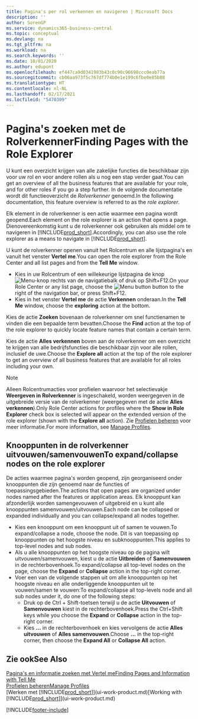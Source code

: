 ```yaml
---
title: Pagina's per rol verkennen en navigeren | Microsoft Docs
description: ''
author: SorenGP
ms.service: dynamics365-business-central
ms.topic: conceptual
ms.devlang: na
ms.tgt_pltfrm: na
ms.workload: na
ms.search.keywords: ''
ms.date: 10/01/2020
ms.author: edupont
ms.openlocfilehash: ef447ca9d0341983b43c0c90c96698ccc0eab77a
ms.sourcegitcommit: cb06aa973f5c767df774b0e1e199c6fbe0e85b88
ms.translationtype: HT
ms.contentlocale: nl-NL
ms.lasthandoff: 02/17/2021
ms.locfileid: "5470309"
---
```

# <a name="finding-pages-with-the-role-explorer"></a><span data-ttu-id="58ea7-102">Pagina's zoeken met de Rolverkenner</span><span class="sxs-lookup"><span data-stu-id="58ea7-102">Finding Pages with the Role Explorer</span></span>
<span data-ttu-id="58ea7-103">U kunt een overzicht krijgen van alle zakelijke functies die beschikbaar zijn voor uw rol en voor andere rollen als u nog een stap verder gaat.</span><span class="sxs-lookup"><span data-stu-id="58ea7-103">You can get an overview of all the business features that are available for your role, and for other roles if you go a step further.</span></span> <span data-ttu-id="58ea7-104">In de volgende documentatie wordt dit functieoverzicht de *Rolverkenner* genoemd.</span><span class="sxs-lookup"><span data-stu-id="58ea7-104">In the following documentation, this feature overview is referred to as the *role explorer*.</span></span>

<span data-ttu-id="58ea7-105">Elk element in de rolverkenner is een actie waarmee een pagina wordt geopend.</span><span class="sxs-lookup"><span data-stu-id="58ea7-105">Each element on the role explorer is an action that opens a page.</span></span> <span data-ttu-id="58ea7-106">Dienovereenkomstig kunt u de rolverkenner ook gebruiken als middel om te navigeren in [!INCLUDE[prod_short](includes/prod_short.md)].</span><span class="sxs-lookup"><span data-stu-id="58ea7-106">Accordingly, you can also use the role explorer as a means to navigate in [!INCLUDE[prod_short](includes/prod_short.md)].</span></span>

<span data-ttu-id="58ea7-107">U kunt de rolverkenner openen vanuit het Rolcentrum en alle lijstpagina's en vanuit het venster **Vertel me**.</span><span class="sxs-lookup"><span data-stu-id="58ea7-107">You can open the role explorer from the Role Center and all list pages and from the **Tell Me** window.</span></span>

- <span data-ttu-id="58ea7-108">Kies in uw Rolcentrum of een willekeurige lijstpagina de knop ![Menu-knop](media/ui_menu_button.png "Menu-knop") rechts van de navigatiebalk of druk op Shift+F12.</span><span class="sxs-lookup"><span data-stu-id="58ea7-108">On your Role Center or any list page, choose the ![Menu button](media/ui_menu_button.png "Menu button") button to the right of the navigation bar, or press Shift+F12.</span></span>
- <span data-ttu-id="58ea7-109">Kies in het venster **Vertel me** de actie **Verkennen** onderaan.</span><span class="sxs-lookup"><span data-stu-id="58ea7-109">In the **Tell Me** window, choose the **exploring** action at the bottom.</span></span>

<span data-ttu-id="58ea7-110">Kies de actie **Zoeken** bovenaan de rolverkenner om snel functienamen te vinden die een bepaalde term bevatten.</span><span class="sxs-lookup"><span data-stu-id="58ea7-110">Choose the **Find** action at the top of the role explorer to quickly locate feature names that contain a certain term.</span></span>

<span data-ttu-id="58ea7-111">Kies de actie **Alles verkennen** boven aan de rolverkenner om een overzicht te krijgen van alle bedrijfsfuncties die beschikbaar zijn voor alle rollen, inclusief de uwe.</span><span class="sxs-lookup"><span data-stu-id="58ea7-111">Choose the **Explore all** action at the top of the role explorer to get an overview of all business features that are available for all roles including your own.</span></span>

> [!NOTE]
> <span data-ttu-id="58ea7-112">Alleen Rolcentrumacties voor profielen waarvoor het selectievakje **Weergeven in Rolverkenner** is ingeschakeld, worden weergegeven in de uitgebreide versie van de rolverkenner (weergegeven met de actie **Alles verkennen**).</span><span class="sxs-lookup"><span data-stu-id="58ea7-112">Only Role Center actions for profiles where the **Show in Role Explorer** check box is selected will appear on the extended version of the role explorer (shown with the **Explore all** action).</span></span> <span data-ttu-id="58ea7-113">Zie [Profielen beheren](admin-users-profiles-roles.md) voor meer informatie.</span><span class="sxs-lookup"><span data-stu-id="58ea7-113">For more information, see [Manage Profiles](admin-users-profiles-roles.md).</span></span>

## <a name="to-expandcollapse-nodes-on-the-role-explorer"></a><span data-ttu-id="58ea7-114">Knooppunten in de rolverkenner uitvouwen/samenvouwen</span><span class="sxs-lookup"><span data-stu-id="58ea7-114">To expand/collapse nodes on the role explorer</span></span>
<span data-ttu-id="58ea7-115">De acties waarmee pagina's worden geopend, zijn georganiseerd onder knooppunten die zijn genoemd naar de functies of toepassingsgebieden.</span><span class="sxs-lookup"><span data-stu-id="58ea7-115">The actions that open pages are organized under nodes named after the features or application areas.</span></span> <span data-ttu-id="58ea7-116">Elk knooppunt kan afzonderlijk worden samengevouwen of uitgebreid en u kunt alle knooppunten samenvouwen/uitvouwen.</span><span class="sxs-lookup"><span data-stu-id="58ea7-116">Each node can be collapsed or expanded individually and you can collapse/expand all nodes together.</span></span>

- <span data-ttu-id="58ea7-117">Kies een knooppunt om een knooppunt uit of samen te vouwen.</span><span class="sxs-lookup"><span data-stu-id="58ea7-117">To expand/collapse a node, choose the node.</span></span> <span data-ttu-id="58ea7-118">Dit is van toepassing op knooppunten op het hoogste niveau en subknooppunten.</span><span class="sxs-lookup"><span data-stu-id="58ea7-118">This applies to top-level nodes and sub nodes.</span></span>
- <span data-ttu-id="58ea7-119">Als u alle knooppunten op het hoogste niveau op de pagina wilt uitvouwen/samenvouwen, kiest u de actie **Uitbreiden** of **Samenvouwen** in de rechterbovenhoek.</span><span class="sxs-lookup"><span data-stu-id="58ea7-119">To expand/collapse all top-level nodes on the page, choose the **Expand** or **Collapse** action in the top-right corner.</span></span>
- <span data-ttu-id="58ea7-120">Voer een van de volgende stappen uit om alle knooppunten op het hoogste niveau en alle onderliggende knooppunten uit te vouwen/samen te vouwen:</span><span class="sxs-lookup"><span data-stu-id="58ea7-120">To expand/collapse all top-levels node and all sub nodes under it, do one of the following steps:</span></span>
    - <span data-ttu-id="58ea7-121">Druk op de Ctrl + Shift-toetsen terwijl u de actie **Uitvouwen** of **Samenvouwen** kiest in de rechterbovenhoek.</span><span class="sxs-lookup"><span data-stu-id="58ea7-121">Press the Ctrl+Shift keys while you choose the **Expand** or **Collapse** action in the top-right corner.</span></span>
    - <span data-ttu-id="58ea7-122">Kies **...** in de rechterbovenhoek en kies vervolgens de actie **Alles uitvouwen** of **Alles samenvouwen**.</span><span class="sxs-lookup"><span data-stu-id="58ea7-122">Choose **...** in the top-right corner, then choose the **Expand All** or **Collapse All** action.</span></span>

## <a name="see-also"></a><span data-ttu-id="58ea7-123">Zie ook</span><span class="sxs-lookup"><span data-stu-id="58ea7-123">See Also</span></span>
[<span data-ttu-id="58ea7-124">Pagina's en informatie zoeken met Vertel me</span><span class="sxs-lookup"><span data-stu-id="58ea7-124">Finding Pages and Information with Tell Me</span></span>](ui-search.md)  
[<span data-ttu-id="58ea7-125">Profielen beheren</span><span class="sxs-lookup"><span data-stu-id="58ea7-125">Manage Profiles</span></span>](admin-users-profiles-roles.md)  
<span data-ttu-id="58ea7-126">[Werken met [!INCLUDE[prod_short](includes/prod_short.md)]](ui-work-product.md)</span><span class="sxs-lookup"><span data-stu-id="58ea7-126">[Working with [!INCLUDE[prod_short](includes/prod_short.md)]](ui-work-product.md)</span></span>


[!INCLUDE[footer-include](includes/footer-banner.md)]